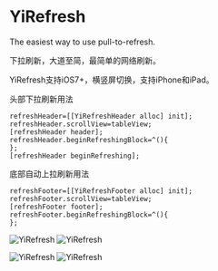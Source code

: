 # YiRefresh
The easiest way to use pull-to-refresh.

下拉刷新，大道至简，最简单的网络刷新。

YiRefresh支持iOS7+，横竖屏切换，支持iPhone和iPad。

头部下拉刷新用法

    refreshHeader=[[YiRefreshHeader alloc] init];
    refreshHeader.scrollView=tableView;
    [refreshHeader header];
    refreshHeader.beginRefreshingBlock=^(){
    };
    [refreshHeader beginRefreshing];
    
底部自动上拉刷新用法

    refreshFooter=[[YiRefreshFooter alloc] init];
    refreshFooter.scrollView=tableView;
    [refreshFooter footer];
    refreshFooter.beginRefreshingBlock=^(){
    };
    
![YiRefresh](http://7u2k5i.com1.z0.glb.clouddn.com/github_yirefreshtable.gif?imageMogr2/thumbnail/370x662!) 
![YiRefresh](http://7u2k5i.com1.z0.glb.clouddn.com/github_yirefreshtable1.gif?imageMogr2/thumbnail/!50p) 



![YiRefresh](http://7u2k5i.com1.z0.glb.clouddn.com/github_yirefreshcollection1.gif?imageMogr2/thumbnail/!50p) 
![YiRefresh](http://7u2k5i.com1.z0.glb.clouddn.com/github_yirefreshcollection2.gif?imageMogr2/thumbnail/!50p) 

